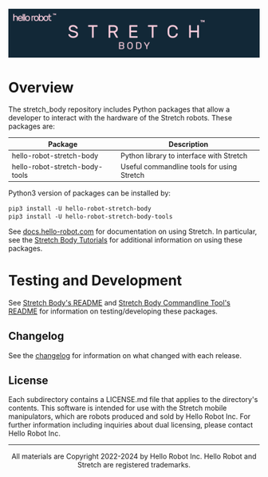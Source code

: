 ![](./docs/images/banner.png)


# Overview

The stretch_body repository includes Python packages that allow a developer to interact with the hardware of the Stretch robots. These packages are:

| Package                        | Description                                |
|--------------------------------|--------------------------------------------|
| hello-robot-stretch-body       | Python library to interface with Stretch   |
| hello-robot-stretch-body-tools | Useful commandline tools for using Stretch |

Python3 version of packages can be installed by:

```
pip3 install -U hello-robot-stretch-body
pip3 install -U hello-robot-stretch-body-tools
```

See [docs.hello-robot.com](https://docs.hello-robot.com) for documentation on using Stretch. In particular, see the [Stretch Body Tutorials](https://docs.hello-robot.com/0.2/stretch-tutorials/stretch_body/) for additional information on using these packages.

# Testing and Development

See [Stretch Body's README](https://github.com/hello-robot/stretch_body/blob/master/body/README.md) and [Stretch Body Commandline Tool's README](https://github.com/hello-robot/stretch_body/blob/master/tools/README.md) for information on testing/developing these packages.

## Changelog

See the [changelog](./CHANGELOG.md) for information on what changed with each release.

## License

Each subdirectory contains a LICENSE.md file that applies to the directory's contents. This software is intended for use with the Stretch mobile manipulators, which are robots produced and sold by Hello Robot Inc. For further information including inquiries about dual licensing, please contact Hello Robot Inc.


------
<div align="center"> All materials are Copyright 2022-2024 by Hello Robot Inc. Hello Robot and Stretch are registered trademarks. </div>

